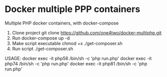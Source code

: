 # Docker multiple PPP containers
Multiple PHP docker containers, with docker-compose

1. Clone project git clone https://github.com/one4two/docker-multiphp.git
2. Run docker-compose up -d
3. Make script executable chmod +x ./get-composer.sh
4. Run script ./get-composer.sh

USAGE:
  docker exec -it php56 /bin/sh -c 'php run.php'
  docker exec -it php74 /bin/sh -c 'php run.php'
  docker exec -it php81 /bin/sh -c 'php run.php'
